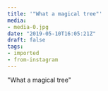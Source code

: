 ```yaml
---
title: '"What a magical tree"'
media:
- media-0.jpg
date: "2019-05-10T16:05:21Z"
draft: false
tags:
- imported
- from-instagram
---
```

"What a magical tree"
